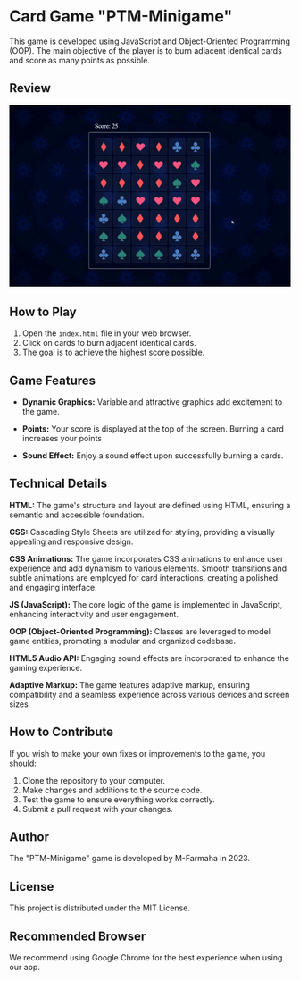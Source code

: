 # Card Game "PTM-Minigame"

This game is developed using JavaScript and Object-Oriented Programming (OOP).
The main objective of the player is to burn adjacent identical cards and score as many points as possible.

## Review

![Review](/Presentation.gif)

## How to Play

1. Open the `index.html` file in your web browser.
2. Click on cards to burn adjacent identical cards.
3. The goal is to achieve the highest score possible.

## Game Features

- **Dynamic Graphics:** Variable and attractive graphics add excitement to the game.
  
- **Points:** Your score is displayed at the top of the screen. Burning a card increases your points

- **Sound Effect:** Enjoy a sound effect upon successfully burning a cards.

## Technical Details

**HTML:** The game's structure and layout are defined using HTML, ensuring a semantic and accessible foundation.

**CSS:** Cascading Style Sheets are utilized for styling, providing a visually appealing and responsive design.

**CSS Animations:** The game incorporates CSS animations to enhance user experience and add dynamism to various elements.
Smooth transitions and subtle animations are employed for card interactions, creating a polished and engaging interface.

**JS (JavaScript):** The core logic of the game is implemented in JavaScript, enhancing interactivity and user engagement.

**OOP (Object-Oriented Programming):** Classes are leveraged to model game entities, promoting a modular and organized codebase.

**HTML5 Audio API:** Engaging sound effects are incorporated to enhance the gaming experience.

**Adaptive Markup:** The game features adaptive markup, ensuring compatibility and a seamless experience across various devices and screen sizes

## How to Contribute

If you wish to make your own fixes or improvements to the game, you should:

1. Clone the repository to your computer.
2. Make changes and additions to the source code.
3. Test the game to ensure everything works correctly.
4. Submit a pull request with your changes.

## Author

The "PTM-Minigame" game is developed by M-Farmaha in 2023.

## License

This project is distributed under the MIT License.

## Recommended Browser

We recommend using Google Chrome for the best experience when using our app.



